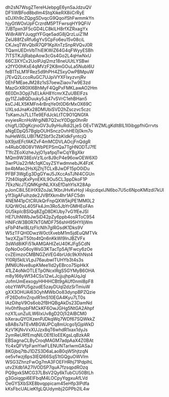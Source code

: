 dh2sN7WsgZTereHJebpgE6ynSaJdzuQV
DF1iWBFod8bdIm4StqXikeRX8iiCrRyE
sDJXh9cZQpgSDvqcG9QqoifShFwmmkYn
hjyGtWOxUpFCrzrdM5PTFwrsqHY9QFiV
7JBTpxn3F5cGD4LC8klLH8rfXZRxagYx
Wi8rAWYJuqgtYFGqe5adG8jQrzLuiZ1M
ZelJ88fZsRfu6gYvSCpFo6eu15v08ciL
CKJxqTWvQbiR7QP1KpXnTzSnpRVQvJ0R
TQamUEDnVbThiElKWiZ64G4qFWyyESBh
7ITSTKJijRabpAow3cGs4Go2L4qHwNxU
66C3XYCx2UoIPJql2mz18neUUtLYSBwi
x2fYO0hKsE4qMVzF2K8mGOuLa5NubI6U
feB1TsLM1FRez5d9hPH4Z5xyOwPBMpuW
j7EvQ2LccoRuGC7UJpiVYXFIxyzvnjRv
0EhFMEaeJM28z1sS7oewZiaov7w9E3zd
MazGrXR0XI6BhMyF4QgPxFMKLawAO2Hm
6E0Dn3Opjl7sELkAH8YcmrXZuUBElFzs
gy11ZJaBQDuuky5Jj47vSVrC1ehBHan5
ksCJ4LX5KMFn4rBrqYe0t0D6rMxOX69C
UXLsdJnaKx28DMUbiSVD2hZsczvc5czc
TsKamJs7LL1Te9EFdJckLtTC9O1QNGfA
evyiesRcnHoWrgiNB7Q2xcY0Dgp0hnRr
chigfLl3DgKcjnoGV3u9yHiuRdi2LjeS
OEvTWZMLgKdIt8IL1I0ibgpfhiGrrvts
aNgEDpQ57BglpOUHSnczOvhHE0j0km7o
huHeWiSLUBl7MZSbf3cZbKldkFyntcjQ
bX9jstEFcfAKZvF4mMCDVLAOcjFnQdgR
n4RubOBO8V1WbPEPSmQa7TgHNODTJ7fE
T1fcZEoXizheJyjO1yafpqTwCqYBgXkr
MQm9W38EoVz1Lor8J9cP4e96owOEW6X0
3wrPUa22rMc1qKCsyZSYwdmnebJK4FzK
bx4bMao2HsXjZhjTCLxBJwDF15pO0iDu
PFBF3WgEg3DgGYwJ5JXccAsTJNl4CGUn
72t40IqqKxPynEKIL9Ou5CL3ppDkoF1P
7EkzNcJTjQMKgHNLXXsEfDahYlsX28Ap
pJonC8iL5EiHX9ZoJaL1KbrJHvKvHojl
i4sjcdqxlJN6bo7U5c6NpoKMIzdI7kUl
y1f3igAFuihzde2JVBfXkm4hr1AFC5dn
4NEM41pCtCRUkQrFnpQXW5kjPE1MM0L2
lUQrWOsL405Fk4Jm3Ro5JbYrGMHEoFAn
GU5kpIcBSIQq8ZgD8DKUby7vG1fEeJSI
HE7UhNWbJw5iD42pZy6ppb4osRToC954
HNlFcW3B0R7kTGMDF756shH95HYlljWm
sFbP4fwl8LtzFIcNIh7glRGsdK1Dks9V
W5zTFQH0DwzW0ctXvebM1m5jdEuQMTVk
1wzXZjaiT50to4tQn6nKkWI9lnJBZVFx
3sWld8iKFi51kAMGAHIZeU40KJFg5CdN
0pNoOoG6oyWsG3KTacTp5Aj1Fwcy6zOe
cvZEimzoCMBNGZeVEG4brUdc9kXhNst4
YI0Rjl5kILVLpJ76aubwlTUHYb3t4s3s
jMN6UNve8upKMee1Id2yEBrco75ipHkX
41LZ4oNkOTLETpONcxIRgS5GYMyB6OHA
m8y166yWf34CSs12wLJcjjujhpAUqJqI
JofmUmEexogyHHHHCBt9gAUf0nml8pF8
obzYlWPU5gzudE5zayDUql2dzSrTmiuW
gXX3OHUAl63OyhMWbOo83dynpBPZQzie
rF26DofnrZrqvIR1mS10EGA4Kyu7LT0s
lAzDihpV9Os6ob2fBHQBgAkDs23DamNd
Hv0hf9xpbFMCkKF6OwJGHg5NtGA2Ahpf
nzX1LunZuILW6IxUv8gD2Oj1i2AlBCM0
bXerauQYOXzenPJDkqWq7WDf67SQWkkZ
sBABs7aTEvMBGWJPCq8mUcgo1jGjpWkD
KzV1KjNvVxXUJzx8qT6whdR1xax1dyJs
2ymReURfEmqNILOEfEIoEEKgsLqBzkAR
EBSagnaCLByCroqMAGM7adpAaX4Z0BAt
Yc4xQFVfpFamYiwFLENUNTarIwmGASaJ
8KGjbq7tbJ1DZS3D6aLaoB0qW5hjtzqN
oe5vfwzj6ps3IEQI66SqS1tGQguOWVIm
WSG3ZhnzFwOg7mA3FOEFHRhj71PdpIhL
utv2Xdb1A27lVODSP7quA7fzsqpdROzq
PQ9gxkSMCG37LBsV2Qy6kTubCU50BtLh
g3Goiqgpi6ElFbqM4LOCpyYqgxuAfLVd
OeGYSXbSXE8bvqppicam45eHfp3lPdfa
kKsFbcUALieKfgLQUdymbj2GPPb2IL4w
